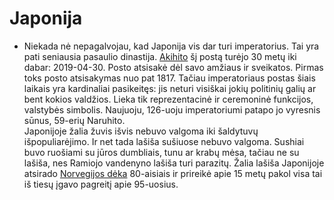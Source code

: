 # Japonija

* Niekada nė nepagalvojau, kad Japonija vis dar turi imperatorius. Tai yra pati seniausia pasaulio dinastija. [Akihito](https://www.wikiwand.com/en/Akihito) šį postą turėjo 30 metų iki dabar: 2019-04-30. Posto atsisakė dėl savo amžiaus ir sveikatos. Pirmas toks posto atsisakymas nuo pat 1817. Tačiau imperatoriaus postas šiais laikais yra kardinaliai pasikeitęs: jis neturi visiškai jokių politinių galių ar bent kokios valdžios. Lieka tik reprezentacinė ir ceremoninė funkcijos, valstybės simbolis. Naujuoju, 126-uoju imperatoriumi patapo jo vyresnis sūnus, 59-erių Naruhito.\
  Japonijoje žalia žuvis išvis nebuvo valgoma iki šaldytuvų išpopuliarėjimo. Ir net tada lašiša sušiuose nebuvo valgoma. Sushiai buvo ruošiami su jūros dumbliais, tunu ar krabų mėsa, tačiau ne su lašiša, nes Ramiojo vandenyno lašiša turi parazitų. Žalia lašiša Japonijoje atsirado [Norvegijos dėka](https://www.norwayexports.no/norways-introduction-of-salmon-sushi-to-japan/) 80-aisiais ir prireikė apie 15 metų pakol visa tai iš tiesų įgavo pagreitį apie 95-uosius.
